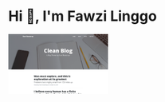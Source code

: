 <h1>Hi 👋, I'm Fawzi Linggo</h1>

<a href="https://fawzilinggo.github.io/project" target="_blank"> <img src="screenshot.png" width="200" > </a>

